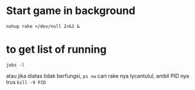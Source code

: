 # Start game in background 

`nohup rake >/dev/null 2>&1 &`

# to get list of running

`jobs -l` 

atau jika diatas tidak berfungsi, `ps xw` cari rake nya lycantulul, ambil PID nya trus `kill -9 PID`


